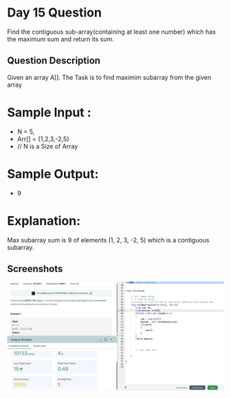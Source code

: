 
# Day 15 Question
Find the contiguous sub-array(containing at least one number) which has the maximum sum and return its sum.


## Question Description
Given an array A[]. The Task is to find maximim subarray from the given array 

# Sample Input :
-  N = 5, 
- Arr[] = {1,2,3,-2,5}
-  // N is a Size of Array
# Sample Output: 
- 9

# Explanation:
Max subarray sum is 9 of elements (1, 2, 3, -2, 5) which is a contiguous subarray.




## Screenshots

![Solution Screenshot](/ProgramSS/Solution15.jpg)

